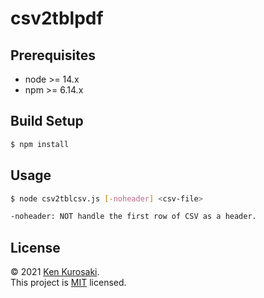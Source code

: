 # csv2tblpdf

## Prerequisites

- node >= 14.x 
- npm >= 6.14.x

## Build Setup

``` bash
$ npm install
```

## Usage

``` bash
$ node csv2tblcsv.js [-noheader] <csv-file>

-noheader: NOT handle the first row of CSV as a header.
```

## License

&copy; 2021 [Ken Kurosaki](https://github.com/quinpallet).  
This project is [MIT](https://github.com/quinpallet/csv2tblpdf/blob/master/LICENSE) licensed.
